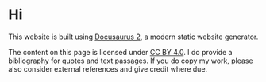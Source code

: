# Hi

This website is built using [Docusaurus 2](https://docusaurus.io/), a modern static website generator.

The content on this page is licensed under [CC BY 4.0](https://creativecommons.org/licenses/by/4.0/).
I do provide a bibliography for quotes and text passages. If you do copy my work, please also consider external 
references and give credit where due.